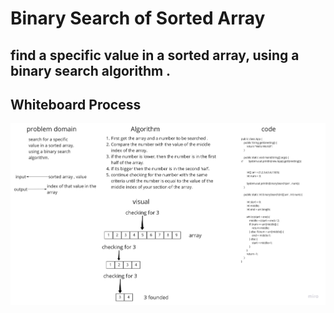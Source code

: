 # Binary Search of Sorted Array

## find a specific value in a sorted array, using a binary search algorithm .

## Whiteboard Process
![BinarySearch](array-binary-search.jpg)
